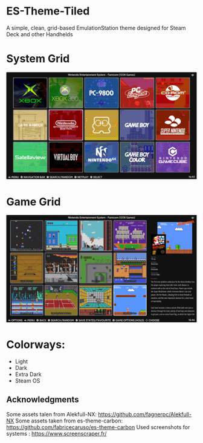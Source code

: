 # ES-Theme-Tiled 
A simple, clean, grid-based EmulationStation theme designed for Steam Deck and other Handhelds

# **System Grid**
![System Grid](./screenshots/systemgrid.png)

# **Game Grid**
![Game Grid](./screenshots/gamegrid.png)

# Colorways:
- Light
- Dark
- Extra Dark
- Steam OS

## **Acknowledgments**
Some assets talen from Alekfull-NX: https://github.com/fagnerpc/Alekfull-NX
Some assets taken from es-theme-carbon: https://github.com/fabricecaruso/es-theme-carbon
Used screenshots for systems : https://www.screenscraper.fr/